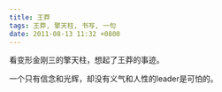 ```yaml
---
title: 王莽
tags: 王莽, 擎天柱, 书写, 一句
date: 2011-08-13 11:32 +0800
---
```



看变形金刚三的擎天柱，想起了王莽的事迹。

一个只有信念和光辉，却没有义气和人性的leader是可怕的。

